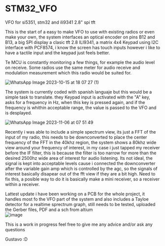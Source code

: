 # STM32_VFO
VFO for si5351, stm32 and ili9341 2.8" spi tft 

This is the start of a easy to make VFO to use with existing radios or even make your own,
the system interfaces an optical encoder on pins B12 and B13, a big SPI display a clasic tft 2.8 ILI9341,
a matrix 4x4 Keypad using I2C interface with PCF8574, i know the screen has touch inputs
however i like to have a tactile input and the keypad just feels better.

Te MCU is constantly monitoring a few things, for example the audio level on receive.
Some radios use the same meter for audio receive and modulation measurement which this radio would be suited for.

![WhatsApp Image 2023-10-15 at 18 07 27 (1)](https://github.com/gcrcien/STM32_VFO/assets/126195505/389e7bd7-a213-4c23-8de0-13e46e9e6645)

The system is currently coded with spanish languaje but this would be a simple task to translate.
they Keypad input is activated with the "A" key, asks for a frequency in Hz, when this key is pressed again, and if the frequency is 
whithin acceptable range, the value is passed to the VFO and is desplayed.

![WhatsApp Image 2023-11-06 at 07 51 49](https://github.com/gcrcien/STM32_VFO/assets/126195505/0a6e8a0d-3119-4dd5-97f6-0e718aa8ebff)

Recently i was able to include a simple spectrum view, its just a FFT of the input of my radio, this needs to be downconverted to place the center frequency
of the FFT in the 40khz region, the system shows a 80khz wide view around your frequency of interest, in my case i just tapped my receiver before the IF filter,
this is because the filter is too narrow for more than the desired 2500hz wide area of interest for audio listening.
Its not ideal, the signal is kept into acceptable levels cause i connected the downconverter after the variable gain amp which is controlled by the agc, 
so the signals of interest basically disapear out of the fft view if they are a bit high. Need to fix this, a posible way to do it is basically make a 
mini receiver, so a receiver within a receiver.

Lattest update i have been working on a PCB for the whole project, it handles most fo the VFO part of the system and also includes a Tayloe detector for a realtime sprectrum graph, still needs to be tested, uploaded the Gerber files, PDF and a sch from altium  
![image](https://github.com/gcrcien/STM32_VFO/assets/126195505/7cf1d298-e997-4121-a0d0-cd41362a0c44)

This is a work in progress feel free to give me any advice and/or ask any questions

Gustavo :D

